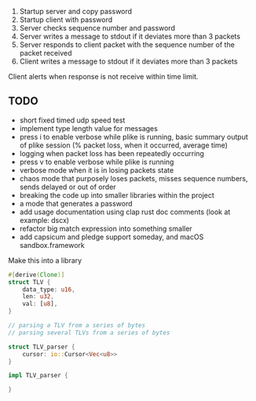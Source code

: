 1. Startup server and copy password
2. Startup client with password
3. Server checks sequence number and password
4. Server writes a message to stdout if it deviates more than 3 packets
5. Server responds to client packet with the sequence number of the packet received
6. Client writes a message to stdout if it deviates more than 3 packets

Client alerts when response is not receive within time limit.

## TODO
- short fixed timed udp speed test
- implement type length value for messages
- press i to enable verbose while plike is running, basic summary output of plike session (% packet loss, when it occurred, average time)
- logging when packet loss has been repeatedly occurring
- press v to enable verbose while plike is running
- verbose mode when it is in losing packets state
- chaos mode that purposely loses packets, misses sequence numbers, sends delayed or out of order
- breaking the code up into smaller libraries within the project
- a mode that generates a password
- add usage documentation using clap rust doc comments (look at example: dscx)
- refactor big match expression into something smaller
- add capsicum and pledge support someday, and macOS sandbox.framework

Make this into a library

```rust
#[derive(Clone)]
struct TLV {
    data_type: u16,
    len: u32,
    val: [u8],
}

// parsing a TLV from a series of bytes
// parsing several TLVs from a series of bytes

struct TLV_parser {
    cursor: io::Cursor<Vec<u8>>
}

impl TLV_parser {

}
```
